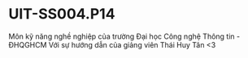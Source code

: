 # UIT-SS004.P14

Môn kỹ năng nghề nghiệp của trường Đại học Công nghệ Thông tin - ĐHQGHCM
Với sự hướng dẫn của giảng viên Thái Huy Tân <3
